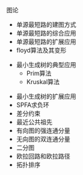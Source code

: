 图论
-  单源最短路的建图方式
-  单源最短路的综合应用
-  单源最短路的扩展应用
-  floyd算法及其变形
+  最小生成树的典型应用
      + Prim算法
      + Kruskal算法
-  最小生成树的扩展应用
-  SPFA求负环
-  差分约束
-  最近公共祖先
-  有向图的强连通分量
-  无向图的双连通分量
-  二分图
-  欧拉回路和欧拉路径
-  拓扑排序